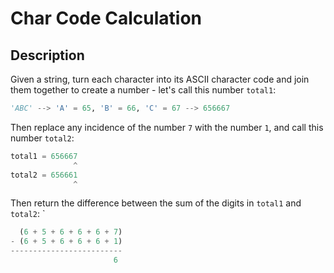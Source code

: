# Char Code Calculation

## Description

Given a string, turn each character into its ASCII character code and join them together to create a number - let's call this number `total1`:

```python
'ABC' --> 'A' = 65, 'B' = 66, 'C' = 67 --> 656667
```

Then replace any incidence of the number `7` with the number `1`, and call this number `total2`:

```python
total1 = 656667
              ^
total2 = 656661
              ^
```

Then return the difference between the sum of the digits in `total1` and `total2`:
`
```python
  (6 + 5 + 6 + 6 + 6 + 7)
- (6 + 5 + 6 + 6 + 6 + 1)
-------------------------
                       6
```
